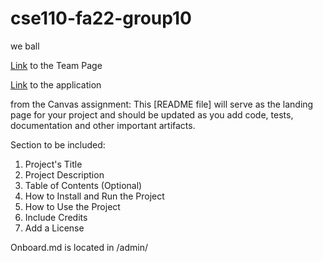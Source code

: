 # cse110-fa22-group10
we ball

[Link](admin/team.md) to the Team Page

[Link](https://cse110-fa22-group10.github.io/cse110-fa22-group10/scheduler/index.html) to the application

from the Canvas assignment:
This [README file] will serve as the landing page for your project and should be updated as you add code, tests, documentation and other important artifacts.

Section to be included:
1. Project's Title
2. Project Description
3. Table of Contents (Optional)
4. How to Install and Run the Project
5. How to Use the Project
6. Include Credits
7. Add a License

Onboard.md is located in /admin/